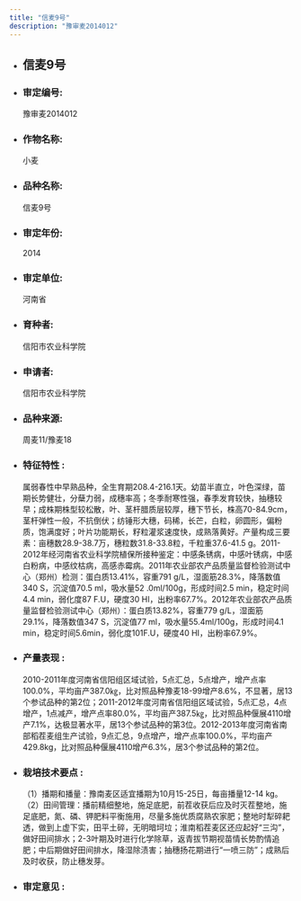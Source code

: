 ```yaml
---
title: "信麦9号"
description: "豫审麦2014012"
---
```

* ## 信麦9号
* ###  审定编号:  
   豫审麦2014012

*  ### 作物名称:  
   小麦

*   ###  品种名称: 
    信麦9号

*   ### 审定年份: 
    2014

*   ### 审定单位:  
    河南省

*   ### 育种者:  
    信阳市农业科学院

*   ### 申请者:  
    信阳市农业科学院

*   ### 品种来源:  
    周麦11/豫麦18


*   ### 特征特性 : 
    属弱春性中早熟品种，全生育期208.4-216.1天。幼苗半直立，叶色深绿，苗期长势健壮，分蘖力弱，成穗率高；冬季耐寒性强，春季发育较快，抽穗较早；成株期株型较松散，叶、茎杆腊质层较厚，穗下节长，株高70-84.9cm，茎杆弹性一般，不抗倒伏；纺锤形大穗，码稀，长芒，白粒，卵圆形，偏粉质，饱满度好；叶片功能期长，籽粒灌浆速度快，成熟落黄好。产量构成三要素：亩穗数28.9-38.7万，穗粒数31.8-33.8粒，千粒重37.6-41.5 g。2011-2012年经河南省农业科学院植保所接种鉴定：中感条锈病，中感叶锈病，中感白粉病，中感纹枯病，高感赤霉病。2011年农业部农产品质量监督检验测试中心（郑州）检测：蛋白质13.41%，容重791 g/L，湿面筋28.3%，降落数值340 S，沉淀值70.5 ml，吸水量52 .0ml/100g，形成时间2.5 min，稳定时间4.4 min，弱化度87 F.U，硬度30 HI，出粉率67.7%。2012年农业部农产品质量监督检验测试中心（郑州）：蛋白质13.82%，容重779 g/L，湿面筋29.1%，降落数值347 S，沉淀值77 ml，吸水量55.4ml/100g，形成时间4.1 min，稳定时间5.6min，弱化度101F.U，硬度40 HI，出粉率67.9%。


*   ### 产量表现 : 
    2010-2011年度河南省信阳组区域试验，5点汇总，5点增产，增产点率100.0%，平均亩产387.0㎏，比对照品种豫麦18-99增产8.6%，不显著，居13个参试品种的第2位；2011-2012年度河南省信阳组区域试验，5点汇总，4点增产，1点减产，增产点率80.0%，平均亩产387.5㎏，比对照品种偃展4110增产7.1%，达极显著水平，居13个参试品种的第3位。2012-2013年度河南省南部稻茬麦组生产试验，9点汇总，9点增产，增产点率100.0%，平均亩产429.8kg，比对照品种偃展4110增产6.3%，居3个参试品种的第2位。


*   ### 栽培技术要点 : 
    （1）播期和播量：豫南麦区适宜播期为10月15-25日，每亩播量12-14 kg。（2）田间管理：播前精细整地，施足底肥，前茬收获后应及时灭茬整地，施足底肥，氮、磷、钾肥料平衡施用，尽量多施优质腐熟农家肥；整地时犁碎耙透，做到上虚下实，田平土碎，无明暗坷垃；淮南稻茬麦区还应起好“三沟”，做好田间排水；2-3叶期及时进行化学除草，返青拔节期视苗情长势酌情追肥；中后期做好田间排水，降湿除渍害；抽穗扬花期进行“一喷三防”；成熟后及时收获，防止穗发芽。


*   ### 审定意见 : 
    
